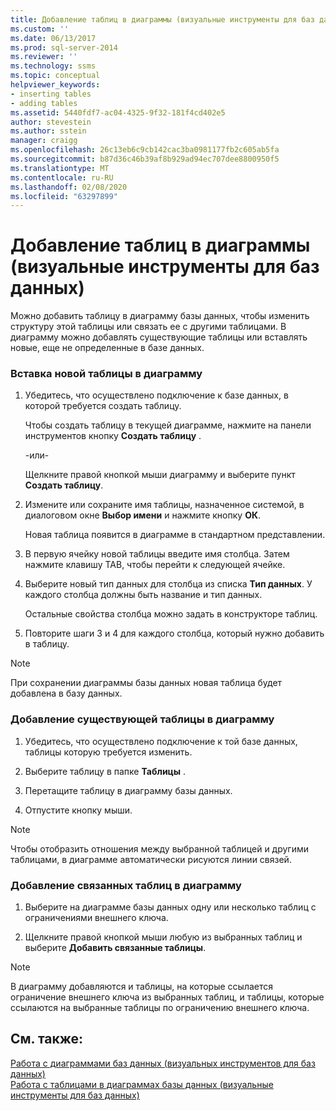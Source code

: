 ```yaml
---
title: Добавление таблиц в диаграммы (визуальные инструменты для баз данных) | Документация Майкрософт
ms.custom: ''
ms.date: 06/13/2017
ms.prod: sql-server-2014
ms.reviewer: ''
ms.technology: ssms
ms.topic: conceptual
helpviewer_keywords:
- inserting tables
- adding tables
ms.assetid: 5440fdf7-ac04-4325-9f32-181f4cd402e5
author: stevestein
ms.author: sstein
manager: craigg
ms.openlocfilehash: 26c13eb6c9cb142cac3ba0981177fb2c605ab5fa
ms.sourcegitcommit: b87d36c46b39af8b929ad94ec707dee8800950f5
ms.translationtype: MT
ms.contentlocale: ru-RU
ms.lasthandoff: 02/08/2020
ms.locfileid: "63297899"
---
```

# <a name="add-tables-to-diagrams-visual-database-tools"></a>Добавление таблиц в диаграммы (визуальные инструменты для баз данных)
  Можно добавить таблицу в диаграмму базы данных, чтобы изменить структуру этой таблицы или связать ее с другими таблицами. В диаграмму можно добавлять существующие таблицы или вставлять новые, еще не определенные в базе данных.  
  
### <a name="to-insert-a-new-table-into-a-diagram"></a>Вставка новой таблицы в диаграмму  
  
1.  Убедитесь, что осуществлено подключение к базе данных, в которой требуется создать таблицу.  
  
     Чтобы создать таблицу в текущей диаграмме, нажмите на панели инструментов кнопку **Создать таблицу** .  
  
     -или-  
  
     Щелкните правой кнопкой мыши диаграмму и выберите пункт **Создать таблицу**.  
  
2.  Измените или сохраните имя таблицы, назначенное системой, в диалоговом окне **Выбор имени** и нажмите кнопку **ОК**.  
  
     Новая таблица появится в диаграмме в стандартном представлении.  
  
3.  В первую ячейку новой таблицы введите имя столбца. Затем нажмите клавишу TAB, чтобы перейти к следующей ячейке.  
  
4.  Выберите новый тип данных для столбца из списка **Тип данных**. У каждого столбца должны быть название и тип данных.  
  
     Остальные свойства столбца можно задать в конструкторе таблиц.  
  
5.  Повторите шаги 3 и 4 для каждого столбца, который нужно добавить в таблицу.  
  
> [!NOTE]  
>  При сохранении диаграммы базы данных новая таблица будет добавлена в базу данных.  
  
### <a name="to-add-an-existing-table-to-a-diagram"></a>Добавление существующей таблицы в диаграмму  
  
1.  Убедитесь, что осуществлено подключение к той базе данных, таблицы которую требуется изменить.  
  
2.  Выберите таблицу в папке **Таблицы** .  
  
3.  Перетащите таблицу в диаграмму базы данных.  
  
4.  Отпустите кнопку мыши.  
  
> [!NOTE]  
>  Чтобы отобразить отношения между выбранной таблицей и другими таблицами, в диаграмме автоматически рисуются линии связей.  
  
### <a name="to-add-related-tables-to-a-diagram"></a>Добавление связанных таблиц в диаграмму  
  
1.  Выберите на диаграмме базы данных одну или несколько таблиц с ограничениями внешнего ключа.  
  
2.  Щелкните правой кнопкой мыши любую из выбранных таблиц и выберите **Добавить связанные таблицы**.  
  
> [!NOTE]  
>  В диаграмму добавляются и таблицы, на которые ссылается ограничение внешнего ключа из выбранных таблиц, и таблицы, которые ссылаются на выбранные таблицы по ограничению внешнего ключа.  
  
## <a name="see-also"></a>См. также:  
 [Работа с диаграммами баз данных &#40;визуальных инструментов для баз данных&#41;](visual-database-tools.md)   
 [Работа с таблицами в диаграммах базы данных (визуальные инструменты для баз данных)](work-with-tables-in-database-diagram-visual-database-tools.md)  
  
  
